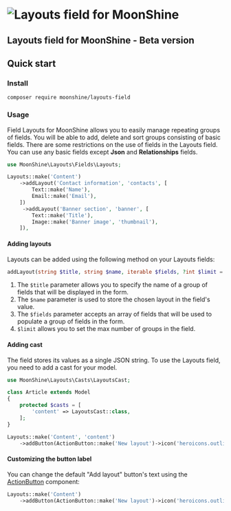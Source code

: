 # ![Layouts field for MoonShine](https://github.com/moonshine-software/moonshine/raw/2.x/art/lego.png)
## Layouts field for MoonShine - Beta version

## Quick start

### Install

```shell
composer require moonshine/layouts-field
```

### Usage

Field Layouts for MoonShine allows you to easily manage repeating groups of fields. You will be able to add, delete and sort groups consisting of basic fields.
There are some restrictions on the use of fields in the Layouts field. You can use any basic fields except **Json** and **Relationships** fields.

```php
use MoonShine\Layouts\Fields\Layouts;

Layouts::make('Content')
    ->addLayout('Contact information', 'contacts', [
        Text::make('Name'),
        Email::make('Email'),
    ])
     ->addLayout('Banner section', 'banner', [
        Text::make('Title'),
        Image::make('Banner image', 'thumbnail'),
    ]),
```
#### Adding layouts

Layouts can be added using the following method on your Layouts fields:

```php
addLayout(string $title, string $name, iterable $fields, ?int $limit = null)
```
1. The `$title` parameter allows you to specify the name of a group of fields that will be displayed in the form.
2. The `$name` parameter is used to store the chosen layout in the field's value.
3. The `$fields` parameter accepts an array of fields that will be used to populate a group of fields in the form.
4. `$limit` allows you to set the max number of groups in the field.

#### Adding cast

The field stores its values as a single JSON string. To use the Layouts field, you need to add a cast for your model.

```php
use MoonShine\Layouts\Casts\LayoutsCast;

class Article extends Model
{
    protected $casts = [
        'content' => LayoutsCast::class,
    ];
}

Layouts::make('Content', 'content')
    ->addButton(ActionButton::make('New layout')->icon('heroicons.outline.plus')->primary())
```
#### Customizing the button label

You can change the default "Add layout" button's text using the [ActionButton](https://moonshine-laravel.com/docs/resource/actionbutton/action_button?change-moonshine-locale=en#basics) component:

```php
Layouts::make('Content')
    ->addButton(ActionButton::make('New layout')->icon('heroicons.outline.plus')->primary())
```
